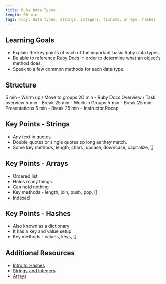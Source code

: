 ```yaml
---
title: Ruby Data Types
length: 60 min
tags: ruby, data types, strings, integers, fixnums, arrays, hashes
---
```


## Learning Goals 

* Explain the key points of each of the important basic Ruby data types.
* Be able to reference Ruby Docs in order to determine what an object's method does.
* Speak to a few common methods for each data type.

## Structure

5 min - Warm up / Move to groups
20 min - Ruby Docs Overview / Task overview
5 min - Break
25 min - Work in Groups
5 min - Break
25 min - Presentations
5 min - Break
25 min - Instructor Recap

## Key Points - Strings
* Any text in quotes.
* Double quotes or single quotes so long as they match.
* Some key methods, length, chars, upcase, downcase, capitalize, []
 

## Key Points - Arrays
* Ordered list
* Holds many things.
* Can hold nothing
* Key methods - length, join, push, pop, [] 
* Indexed

## Key Points - Hashes
* Also known as a dictionary
* It has a key and value setup
* Key methods - values, keys, []


## Additional Resources

* [Intro to Hashes](https://vimeo.com/238162528)
* [Strings and Integers](https://vimeo.com/235827172)
* [Arrays](https://www.youtube.com/watch?v=c2UnIQ3LRnM&list=PL1Y67f0xPzdN6C-LPuTQ5yzlBoz2joWa5&t=0s&index=4)